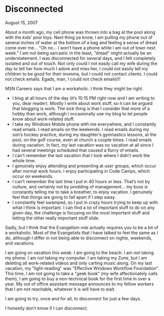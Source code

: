 # Disconnected

August 15, 2007

About a month ago, my cell phone was thrown into a bag at the pool along with the kids’ pool toys.  Next thing ya know, I am pulling my phone out of several inches of water at the bottom of a bag and feeling a sense of dread come over me… "Oh no… I won’t have a phone while I am out of town next week." I am not being sarcastic in the least, "dread" might actually be an understatement.  I was disconnected for several days, and I felt completely isolated and out of touch.  Not only could I not easily call my wife during the day to tell her how much I adore and miss her, I could not easily tell my children to be good for their momma, but I could not contact clients.  I could not check emails.  Egads, man, I could not check emails!!!

MSN Careers says that I am a workaholic.  I think they might be right.

- I blog at all hours of the day (it’s 10:15 PM right now and I am writing to you, dear reader).  Mostly I write about work stuff, so it can be argued that blogging is work.  The sick thing is that I consider that more of a hobby than work, although I occasionally use my blog to let people know about work-related stuff.
- I take my Windows Mobile phone with me everywhere, and I constantly read emails.  I read emails on the weekends.  I read emails during my son’s hockey practice, during my daughter’s gymnastics lessons, at the pool, on the golf course, even at church a couple times.  I read emails during vacation.  In fact, my last vacation was no vacation at all since I had several meetings scheduled that caused a flurry of emails.
- I can’t remember the last vacation that I took where I didn’t work the whole time.
- I genuinely enjoy attending and presenting at user groups, which occur after normal work hours.  I enjoy participating in Code Camps, which occur on weekends. 
- I can’t remember the last time I put in 40 hours or less.  That’s not by culture, and certainly not by prodding of management… my boss is constantly telling me to take a breather, to enjoy vacation.  I genuinely feel that things are going to fall apart if I step away.
- I constantly feel swamped, so I put in crazy hours trying to keep up with what I think is important.  I can find a lot of important stuff to do on any given day, the challenge is focusing on the most important stuff and letting the other really important stuff slide.

Sadly, but I think that the Evangelism role actually requires you to be a bit of a workaholic.  Most of the Evangelists that I have talked to feel the same as I do, although I differ in not being able to disconnect on nights, weekends, and vacations. 

I am going on vacation this week.  I am going to the beach.  I am not taking my phone.  I am not taking my computer.  I am taking my Zune, but I am deleting all work-related videos and only carting music along.  On my last vacation, my "light-reading" was "Effective Windows Workflow Foundation".  This time, I am not going to take a "geek book" (my wife affectionately calls them), I am going to buy a non-technical book for the first time in over a year.  My out of office assistant message announces to my fellow workers that I am not reachable, whatever it is will have to wait.

I am going to try, once and for all, to disconnect for just a few days. 

I honestly don’t know if I can disconnect.
